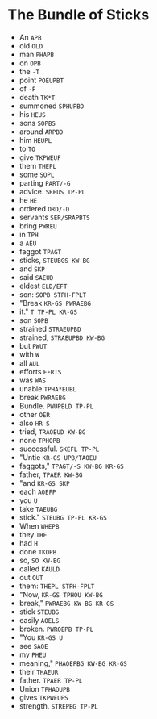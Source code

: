 # The Bundle of Sticks

* An `APB`
* old `OLD`
* man `PHAPB`
* on `OPB`
* the `-T`
* point `POEUPBT`
* of `-F`
* death `TK*T`
* summoned `SPHUPBD`
* his `HEUS`
* sons `SOPBS`
* around `ARPBD`
* him `HEUPL`
* to `TO`
* give `TKPWEUF`
* them `THEPL`
* some `SOPL`
* parting `PART/-G`
* advice. `SREUS TP-PL`
* he `HE`
* ordered `ORD/-D`
* servants `SER/SRAPBTS`
* bring `PWREU`
* in `TPH`
* a `AEU`
* faggot `TPAGT`
* sticks, `STEUBGS KW-BG`
* and `SKP`
* said `SAEUD`
* eldest `ELD/EFT`
* son: `SOPB STPH-FPLT`
* "Break `KR-GS PWRAEBG`
* it." `T TP-PL KR-GS`
* son `SOPB`
* strained `STRAEUPBD`
* strained, `STRAEUPBD KW-BG`
* but `PWUT`
* with `W`
* all `AUL`
* efforts `EFRTS`
* was `WAS`
* unable `TPHA*EUBL`
* break `PWRAEBG`
* Bundle. `PWUPBLD TP-PL`
* other `OER`
* also `HR-S`
* tried, `TRAOEUD KW-BG`
* none `TPHOPB`
* successful. `SKEFL TP-PL`
* "Untie `KR-GS UPB/TAOEU`
* faggots," `TPAGT/-S KW-BG KR-GS`
* father, `TPAER KW-BG`
* "and `KR-GS SKP`
* each `AOEFP`
* you `U`
* take `TAEUBG`
* stick." `STEUBG TP-PL KR-GS`
* When `WHEPB`
* they `THE`
* had `H`
* done `TKOPB`
* so, `SO KW-BG`
* called `KAULD`
* out `OUT`
* them: `THEPL STPH-FPLT`
* "Now, `KR-GS TPHOU KW-BG`
* break," `PWRAEBG KW-BG KR-GS`
* stick `STEUBG`
* easily `AOELS`
* broken. `PWROEPB TP-PL`
* "You `KR-GS U`
* see `SAOE`
* my `PHEU`
* meaning," `PHAOEPBG KW-BG KR-GS`
* their `THAEUR`
* father. `TPAER TP-PL`
* Union `TPHAOUPB`
* gives `TKPWEUFS`
* strength. `STREPBG TP-PL`
